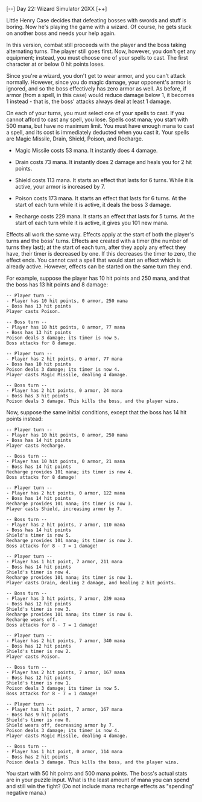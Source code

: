 [--] Day 22: Wizard Simulator 20XX [++]

Little Henry Case decides that defeating bosses with swords and stuff is boring. 
Now he's playing the game with a wizard. Of course, he gets stuck on another 
boss and needs your help again.

In this version, combat still proceeds with the player and the boss taking 
alternating turns. The player still goes first. Now, however, you don't get 
any equipment; instead, you must choose one of your spells to cast. The 
first character at or below 0 hit points loses.

Since you're a wizard, you don't get to wear armor, and you can't attack 
normally. However, since you do magic damage, your opponent's armor is 
ignored, and so the boss effectively has zero armor as well. As before, 
if armor (from a spell, in this case) would reduce damage below 1, it 
becomes 1 instead - that is, the boss' attacks always deal at least 1 damage.

On each of your turns, you must select one of your spells to cast. If 
you cannot afford to cast any spell, you lose. Spells cost mana; you 
start with 500 mana, but have no maximum limit. You must have enough 
mana to cast a spell, and its cost is immediately deducted when you 
cast it. Your spells are Magic Missile, Drain, Shield, Poison, and Recharge.

- Magic Missile costs 53 mana. It instantly does 4 damage.

- Drain costs 73 mana. It instantly does 2 damage and heals you for 2 hit points.

- Shield costs 113 mana. It starts an effect that lasts for 6 turns. 
 While it is active, your armor is increased by 7.

- Poison costs 173 mana. It starts an effect that lasts for 6 turns. 
 At the start of each turn while it is active, it deals the boss 3 damage.

- Recharge costs 229 mana. It starts an effect that lasts for 5 turns. 
 At the start of each turn while it is active, it gives you 101 new mana.

Effects all work the same way. Effects apply at the start of both the player's 
turns and the boss' turns. Effects are created with a timer (the number of turns 
they last); at the start of each turn, after they apply any effect they have, 
their timer is decreased by one. If this decreases the timer to zero, the effect 
ends. You cannot cast a spell that would start an effect which is already active. 
However, effects can be started on the same turn they end.

For example, suppose the player has 10 hit points and 250 mana, and that the 
boss has 13 hit points and 8 damage:

```
-- Player turn --
- Player has 10 hit points, 0 armor, 250 mana
- Boss has 13 hit points
Player casts Poison.

-- Boss turn --
- Player has 10 hit points, 0 armor, 77 mana
- Boss has 13 hit points
Poison deals 3 damage; its timer is now 5.
Boss attacks for 8 damage.

-- Player turn --
- Player has 2 hit points, 0 armor, 77 mana
- Boss has 10 hit points
Poison deals 3 damage; its timer is now 4.
Player casts Magic Missile, dealing 4 damage.

-- Boss turn --
- Player has 2 hit points, 0 armor, 24 mana
- Boss has 3 hit points
Poison deals 3 damage. This kills the boss, and the player wins.
```

Now, suppose the same initial conditions, except that the boss 
has 14 hit points instead:

```
-- Player turn --
- Player has 10 hit points, 0 armor, 250 mana
- Boss has 14 hit points
Player casts Recharge.

-- Boss turn --
- Player has 10 hit points, 0 armor, 21 mana
- Boss has 14 hit points
Recharge provides 101 mana; its timer is now 4.
Boss attacks for 8 damage!

-- Player turn --
- Player has 2 hit points, 0 armor, 122 mana
- Boss has 14 hit points
Recharge provides 101 mana; its timer is now 3.
Player casts Shield, increasing armor by 7.

-- Boss turn --
- Player has 2 hit points, 7 armor, 110 mana
- Boss has 14 hit points
Shield's timer is now 5.
Recharge provides 101 mana; its timer is now 2.
Boss attacks for 8 - 7 = 1 damage!

-- Player turn --
- Player has 1 hit point, 7 armor, 211 mana
- Boss has 14 hit points
Shield's timer is now 4.
Recharge provides 101 mana; its timer is now 1.
Player casts Drain, dealing 2 damage, and healing 2 hit points.

-- Boss turn --
- Player has 3 hit points, 7 armor, 239 mana
- Boss has 12 hit points
Shield's timer is now 3.
Recharge provides 101 mana; its timer is now 0.
Recharge wears off.
Boss attacks for 8 - 7 = 1 damage!

-- Player turn --
- Player has 2 hit points, 7 armor, 340 mana
- Boss has 12 hit points
Shield's timer is now 2.
Player casts Poison.

-- Boss turn --
- Player has 2 hit points, 7 armor, 167 mana
- Boss has 12 hit points
Shield's timer is now 1.
Poison deals 3 damage; its timer is now 5.
Boss attacks for 8 - 7 = 1 damage!

-- Player turn --
- Player has 1 hit point, 7 armor, 167 mana
- Boss has 9 hit points
Shield's timer is now 0.
Shield wears off, decreasing armor by 7.
Poison deals 3 damage; its timer is now 4.
Player casts Magic Missile, dealing 4 damage.

-- Boss turn --
- Player has 1 hit point, 0 armor, 114 mana
- Boss has 2 hit points
Poison deals 3 damage. This kills the boss, and the player wins.

```

You start with 50 hit points and 500 mana points. The boss's actual 
stats are in your puzzle input. What is the least amount of mana you 
can spend and still win the fight? (Do not include mana recharge effects 
as "spending" negative mana.)
